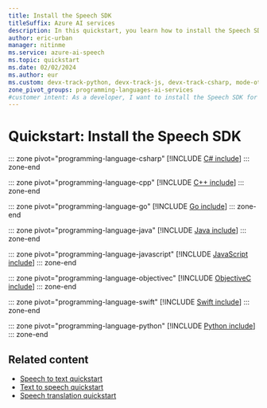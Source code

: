 ```yaml
---
title: Install the Speech SDK
titleSuffix: Azure AI services
description: In this quickstart, you learn how to install the Speech SDK for your preferred programming language.
author: eric-urban
manager: nitinme
ms.service: azure-ai-speech
ms.topic: quickstart
ms.date: 02/02/2024
ms.author: eur
ms.custom: devx-track-python, devx-track-js, devx-track-csharp, mode-other, devx-track-dotnet, devx-track-extended-java, devx-track-go, ignite-2023, linux-related-content
zone_pivot_groups: programming-languages-ai-services
#customer intent: As a developer, I want to install the Speech SDK for the language of my choice to implement Speech AI in applications.
---
```


# Quickstart: Install the Speech SDK

::: zone pivot="programming-language-csharp"
[!INCLUDE [C# include](../includes/quickstarts/platform/csharp.md)]
::: zone-end

::: zone pivot="programming-language-cpp"
[!INCLUDE [C++ include](../includes/quickstarts/platform/cpp.md)]
::: zone-end

::: zone pivot="programming-language-go"
[!INCLUDE [Go include](../includes/quickstarts/platform/go.md)]
::: zone-end

::: zone pivot="programming-language-java"
[!INCLUDE [Java include](../includes/quickstarts/platform/java.md)]
::: zone-end

::: zone pivot="programming-language-javascript"
[!INCLUDE [JavaScript include](../includes/quickstarts/platform/javascript.md)]
::: zone-end

::: zone pivot="programming-language-objectivec"
[!INCLUDE [ObjectiveC include](../includes/quickstarts/platform/objectivec.md)]
::: zone-end

::: zone pivot="programming-language-swift"
[!INCLUDE [Swift include](../includes/quickstarts/platform/swift.md)]
::: zone-end

::: zone pivot="programming-language-python"
[!INCLUDE [Python include](./../includes/quickstarts/platform/python.md)]
::: zone-end

## Related content

- [Speech to text quickstart](../get-started-speech-to-text.md)
- [Text to speech quickstart](../get-started-text-to-speech.md)
- [Speech translation quickstart](../get-started-speech-translation.md)
